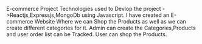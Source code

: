 E-commerce Project 
Technologies used to Devlop the project ->Reactjs,Expressjs,MongoDb using Javascript.
I have created an E-commerce Website Where we can Shop the Products as well as we can create different categories for it.
Admin can create the Categories,Products and user order list can be Tracked.
User can shop the Products.
